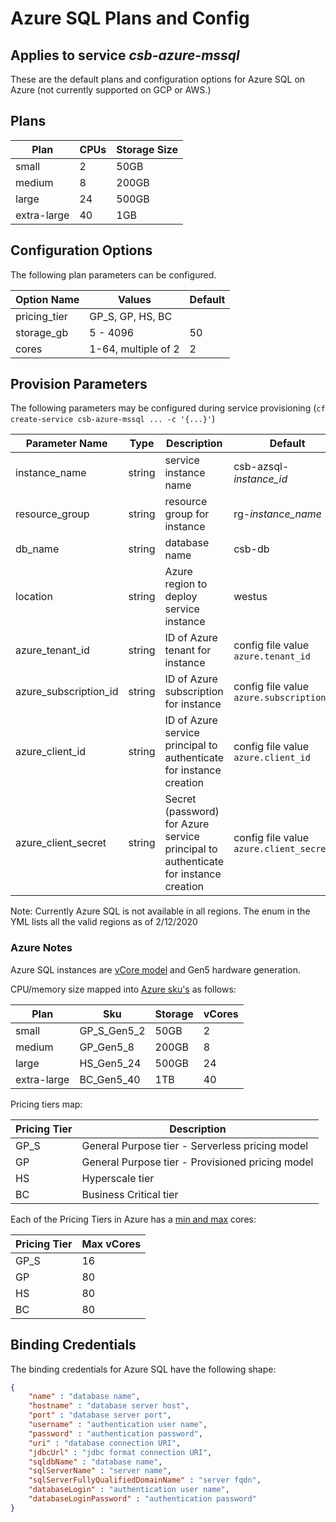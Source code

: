 # Azure SQL Plans and Config

## Applies to service *csb-azure-mssql*

These are the default plans and configuration options for Azure SQL on Azure (not currently supported on GCP or AWS.)

## Plans

| Plan       | CPUs | Storage Size |
|------------|------|--------------|
|small       | 2    | 50GB         |
|medium      | 8    | 200GB        |
|large       | 24   | 500GB        |
|extra-large | 40   | 1GB          |

## Configuration Options

The following plan parameters can be configured.

| Option Name | Values              | Default |
|-------------|---------------------|---------|
| pricing_tier| GP_S, GP, HS, BC    |         |
| storage_gb  | 5 - 4096            | 50      |
| cores       | 1-64, multiple of 2 | 2       |

## Provision Parameters

The following parameters may be configured during service provisioning (`cf create-service csb-azure-mssql ... -c '{...}'`)

| Parameter Name | Type | Description | Default  |
|----------------|------|-------------|----------|
| instance_name  |string| service instance name | csb-azsql-*instance_id* |
| resource_group |string| resource group for instance | rg-*instance_name* |
| db_name        |string| database name | csb-db |
| location       |string| Azure region to deploy service instance | westus |
| azure_tenant_id | string | ID of Azure tenant for instance | config file value `azure.tenant_id` |
| azure_subscription_id | string | ID of Azure subscription for instance | config file value `azure.subscription_id` |
| azure_client_id | string | ID of Azure service principal to authenticate for instance creation | config file value `azure.client_id` |
| azure_client_secret | string | Secret (password) for Azure service principal to authenticate for instance creation | config file value `azure.client_secret` |

Note: Currently Azure SQL is not available in all regions. The enum in the YML lists all the valid regions as of 2/12/2020

### Azure Notes

Azure SQL instances are [vCore model](https://docs.microsoft.com/en-us/azure/sql-database/sql-database-service-tiers-vcore?tabs=azure-portal) and Gen5 hardware generation.

CPU/memory size mapped into [Azure sku's](https://docs.microsoft.com/en-us/azure/sql-database/sql-database-vcore-resource-limits-single-databases) as follows:

| Plan        | Sku        | Storage | vCores |
|-------------|------------|---------|--------|
| small       | GP_S_Gen5_2 | 50GB   | 2      |
| medium      | GP_Gen5_8  | 200GB   | 8      |
| large       | HS_Gen5_24 | 500GB   | 24     |
| extra-large | BC_Gen5_40 | 1TB     | 40     |

Pricing tiers map:

| Pricing Tier | Description |
|-|-|
| GP_S | General Purpose tier - Serverless pricing model |
| GP   | General Purpose tier - Provisioned pricing model |
| HS   | Hyperscale tier |
| BC   | Business Critical tier |

Each of the Pricing Tiers in Azure has a [min and max](https://docs.microsoft.com/en-us/azure/sql-database/sql-database-vcore-resource-limits-single-databases) cores:

| Pricing Tier | Max vCores |
|--------------|------------|
| GP_S         | 16         |
| GP           | 80         |
| HS           | 80         |
| BC           | 80         |


## Binding Credentials

The binding credentials for Azure SQL have the following shape:

```json
{
    "name" : "database name",
    "hostname" : "database server host",
    "port" : "database server port",
    "username" : "authentication user name",
    "password" : "authentication password",
    "uri" : "database connection URI",
    "jdbcUrl" : "jdbc format connection URI",
    "sqldbName" : "database name",
    "sqlServerName" : "server name",
    "sqlServerFullyQualifiedDomainName" : "server fqdn",
    "databaseLogin" : "authentication user name",
    "databaseLoginPassword" : "authentication password"
}
```



